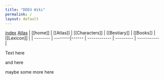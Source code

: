 ```yaml
---
title: "DDEU Wiki"
permalink: /
layout: default
---
```


[index](Home.md)
[Atlas](Atlas.md)
| [[home]] | [[Atlas]] | [[Characters]] | [[Bestiary]] | [[Books]] | [[Lexicon]] |
| -------- | --------|------ | ------------ | --------- | ----------- |



Text here

and here

maybe some more here
